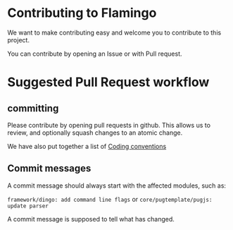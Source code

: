# Contributing to Flamingo

We want to make contributing easy and welcome you to contribute to this project.

You can contribute by opening an Issue or with Pull request.


# Suggested Pull Request workflow

## committing

Please contribute by opening pull requests in github.
This allows us to review, and optionally squash changes to an atomic change.

We have also put together a list of [Coding conventions](docs/1.%20Flamingo%20Basics/8.%20Coding%20Conventions.md)

## Commit messages

A commit message should always start with the affected modules, such as:

`framework/dingo: add command line flags`
or
`core/pugtemplate/pugjs: update parser`

A commit message is supposed to tell what has changed.

